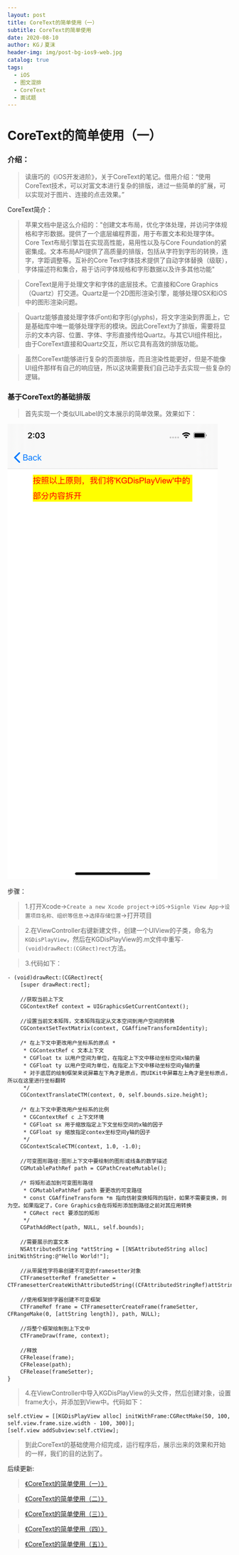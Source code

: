 ```yaml
---
layout: post
title: CoreText的简单使用（一）
subtitle: CoreText的简单使用
date: 2020-08-10
author: KG丿夏沫
header-img: img/post-bg-ios9-web.jpg
catalog: true
tags:
  - iOS
  - 图文混排
  - CoreText
  - 面试题
---
```


# CoreText的简单使用（一）

### 介绍：

> 读唐巧的《iOS开发进阶》，关于CoreText的笔记。借用介绍：“使用CoreText技术，可以对富文本进行复杂的排版，进过一些简单的扩展，可以实现对于图片、连接的点击效果。”

CoreText简介：

>苹果文档中是这么介绍的："创建文本布局，优化字体处理，并访问字体规格和字形数据。提供了一个底层编程界面，用于布置文本和处理字体。Core Text布局引擎旨在实现高性能，易用性以及与Core Foundation的紧密集成。文本布局API提供了高质量的排版，包括从字符到字形的转换，连字，字距调整等。互补的Core Text字体技术提供了自动字体替换（级联），字体描述符和集合，易于访问字体规格和字形数据以及许多其他功能"

>CoreText是用于处理文字和字体的底层技术。它直接和Core Graphics（Quartz）打交道。Quartz是一个2D图形渲染引擎，能够处理OSX和iOS中的图形渲染问题。

>Quartz能够直接处理字体(Font)和字形(glyphs)，将文字渲染到界面上，它是基础库中唯一能够处理字形的模块。因此CoreText为了排版，需要将显示的文本内容、位置、字体、字形直接传给Quartz。与其它UI组件相比，由于CoreText直接和Quartz交互，所以它具有高效的排版功能。

>虽然CoreText能够进行复杂的页面排版，而且渲染性能更好，但是不能像UI组件那样有自己的响应链，所以这块需要我们自己动手去实现一些复杂的逻辑。

### 基于CoreText的基础排版

>首先实现一个类似UILabel的文本展示的简单效果。效果如下：

<img src="/img/20200810001.png" alert="UILabel文本展示效果">

步骤：

>1.打开Xcode->```Create a new Xcode project```->```iOS```->```Signle View App```->```设置项目名称、组织等信息```->```选择存储位置```->打开项目

>2.在ViewController右键新建文件，创建一个UIView的子类，命名为```KGDisPlayView```，然后在KGDisPlayView的.m文件中重写```- (void)drawRect:(CGRect)rect```方法。

>3.代码如下：

```
- (void)drawRect:(CGRect)rect{
    [super drawRect:rect];
    
    //获取当前上下文
    CGContextRef context = UIGraphicsGetCurrentContext();

    //设置当前文本矩阵，文本矩阵指定从文本空间到用户空间的转换
    CGContextSetTextMatrix(context, CGAffineTransformIdentity);

    /* 在上下文中更改用户坐标系的原点 *
     * CGContextRef c 文本上下文
     * CGFloat tx 以用户空间为单位，在指定上下文中移动坐标空间x轴的量
     * CGFloat ty 以用户空间为单位，在指定上下文中移动坐标空间y轴的量
     * 对于底层的绘制框架来说屏幕左下角才是原点，而UIKit中屏幕左上角才是坐标原点，所以在这里进行坐标翻转
     */
    CGContextTranslateCTM(context, 0, self.bounds.size.height);

    /* 在上下文中更改用户坐标系的比例
     * CGContextRef c 上下文环境
     * CGFloat sx 用于缩放指定上下文坐标空间的x轴的因子
     * CGFloat sy 缩放指定contex坐标空间y轴的因子
     */
    CGContextScaleCTM(context, 1.0, -1.0);

    //可变图形路径:图形上下文中要绘制的图形或线条的数学描述
    CGMutablePathRef path = CGPathCreateMutable();

    /* 将矩形追加到可变图形路径
     * CGMutablePathRef path 要更改的可变路径
     * const CGAffineTransform *m 指向仿射变换矩阵的指针，如果不需要变换，则为空。如果指定了，Core Graphics会在将矩形添加到路径之前对其应用转换
     * CGRect rect 要添加的矩形
     */
    CGPathAddRect(path, NULL, self.bounds);

    //需要展示的富文本
    NSAttributedString *attString = [[NSAttributedString alloc] initWithString:@"Hello World!"];

    //从带属性字符串创建不可变的framesetter对象
    CTFramesetterRef frameSetter = CTFramesetterCreateWithAttributedString((CFAttributedStringRef)attString);

    //使用框架排字器创建不可变框架
    CTFrameRef frame = CTFramesetterCreateFrame(frameSetter, CFRangeMake(0, [attString length]), path, NULL);

    //将整个框架绘制到上下文中
    CTFrameDraw(frame, context);

    //释放
    CFRelease(frame);
    CFRelease(path);
    CFRelease(frameSetter);
}
```

>4.在ViewController中导入KGDisPlayView的头文件，然后创建对象，设置frame大小，并添加到View中。代码如下：

```
self.ctView = [[KGDisPlayView alloc] initWithFrame:CGRectMake(50, 100, self.view.frame.size.width - 100, 300)];
[self.view addSubview:self.ctView];
```

>到此CoreText的基础使用介绍完成，运行程序后，展示出来的效果和开始的一样，我们的目的达到了。

后续更新:

><a href="2020-08-10-CoreText简单使用（一）.md">《CoreText的简单使用（一）》</a>

><a href="2020-08-10-CoreText简单使用（二）.md">《CoreText的简单使用（二）》</a>

><a href="2020-08-10-CoreText简单使用（三）.md">《CoreText的简单使用（三）》</a>

><a href="2020-08-10-CoreText简单使用（四）.md">《CoreText的简单使用（四）》</a>

><a href="2020-08-10-CoreText简单使用（五）.md">《CoreText的简单使用（五）》</a>